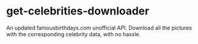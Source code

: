 # get-celebrities-downloader
 An updated famousbirthdays.com unofficial API. Download all the pictures with the corresponding celebrity data, with no hassle.
